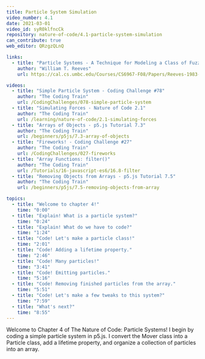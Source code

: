 ```yaml
---
title: Particle System Simulation
video_number: 4.1
date: 2021-03-01
video_id: syR0klfncCk
repository: nature-of-code/4.1-particle-system-simulation
can_contribute: true
web_editor: QRzgzQLnQ

links:
  - title: "Particle Systems - A Technique for Modeling a Class of Fuzzy Objects"
    author: "William T. Reeves"
    url: https://cal.cs.umbc.edu/Courses/CS6967-F08/Papers/Reeves-1983-PSA.pdf

videos:
  - title: "Simple Particle System - Coding Challenge #78"
    author: "The Coding Train"
    url: /CodingChallenges/078-simple-particle-system
  - title: "Simulating Forces - Nature of Code 2.1"
    author: "The Coding Train"
    url: /learning/nature-of-code/2.1-simulating-forces
  - title: "Arrays of Objects - p5.js Tutorial 7.3"
    author: "The Coding Train"
    url: /beginners/p5js/7.3-array-of-objects
  - title: "Fireworks! - Coding Challenge #27"
    author: "The Coding Train"
    url: /CodingChallenges/027-fireworks
  - title: "Array Functions: filter()"
    author: "The Coding Train"
    url: /Tutorials/16-javascript-es6/16.8-filter
  - title: "Removing Objects from Arrays - p5.js Tutorial 7.5"
    author: "The Coding Train"
    url: /beginners/p5js/7.5-removing-objects-from-array

topics:
  - title: "Welcome to chapter 4!"
    time: "0:00"
  - title: "Explain! What is a particle system?"
    time: "0:24"
  - title: "Explain! What do we have to code?"
    time: "1:24"
  - title: "Code! Let's make a particle class!"
    time: "2:01"
  - title: "Code! Adding a lifetime property."
    time: "2:46"
  - title: "Code! Many particles!"
    time: "3:41"
  - title: "Code! Emitting particles."
    time: "5:16"
  - title: "Code! Removing finished particles from the array."
    time: "5:51"
  - title: "Code! Let's make a few tweaks to this system?"
    time: "7:59"
  - title: "What's next?"
    time: "8:55"
---
```

Welcome to Chapter 4 of The Nature of Code: Particle Systems! I begin by coding a simple particle system in p5.js. I convert the Mover class into a Particle class, add a lifetime property, and organize a collection of particles into an array.
